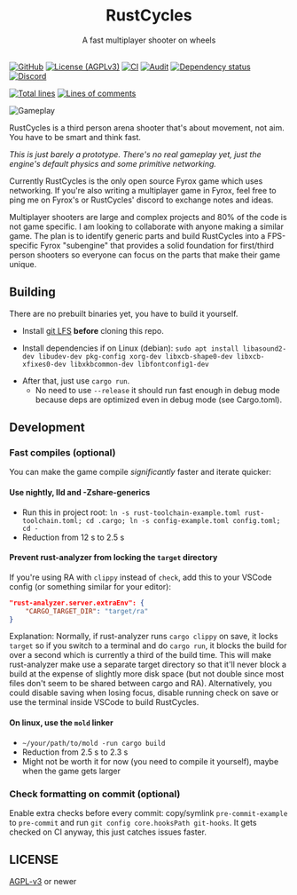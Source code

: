 <div align="center">
    <h1>RustCycles</h1>
    A fast multiplayer shooter on wheels
</div>
<br />

[![GitHub](https://img.shields.io/badge/github-rustcycles/rustcycles-8da0cb?logo=github)](https://github.com/rustcycles/rustcycles)
[![License (AGPLv3)](https://img.shields.io/github/license/rustcycles/rustcycles)](https://github.com/rustcycles/rustcycles/blob/master/LICENSE)
[![CI](https://github.com/rustcycles/rustcycles/workflows/CI/badge.svg)](https://github.com/rustcycles/rustcycles/actions)
[![Audit](https://github.com/rustcycles/rustcycles/workflows/audit/badge.svg)](https://rustsec.org/)
[![Dependency status](https://deps.rs/repo/github/rustcycles/rustcycles/status.svg)](https://deps.rs/repo/github/rustcycles/rustcycles)
[![Discord](https://img.shields.io/badge/-Discord-7389d8?logo=discord&label=&logoColor=ffffff&labelColor=6A7EC2)](https://discord.gg/cXU5HzDXM5)
<!-- These keep getting broken and then they show 0 which looks bad, comment out when that happens. -->
[![Total lines](https://tokei.rs/b1/github/rustcycles/rustcycles)](https://github.com/rustcycles/rustcycles)
[![Lines of comments](https://tokei.rs/b1/github/rustcycles/rustcycles?category=comments)](https://github.com/rustcycles/rustcycles)

<!-- Note to my future OCD: The ideal image width for a github readme is ~838~ 830 pixels. Inspect in firefox and look at Box Model on the Layout tab (value confirmed in gimp). The recommended size for the social preview is higher, likely best to use a different image. -->
<!-- Check https://github.com/topics/tron to make sure it doesn't look blurry. -->
![Gameplay](media/screenshot.png)

RustCycles is a third person arena shooter that's about movement, not aim. You have to be smart and think fast.

_This is just barely a prototype. There's no real gameplay yet, just the engine's default physics and some primitive networking._

Currently RustCycles is the only open source Fyrox game which uses networking. If you're also writing a multiplayer game in Fyrox, feel free to ping me on Fyrox's or RustCycles' discord to exchange notes and ideas.

Multiplayer shooters are large and complex projects and 80% of the code is not game specific. I am looking to collaborate with anyone making a similar game. The plan is to identify generic parts and build RustCycles into a FPS-specific Fyrox "subengine" that provides a solid foundation for first/third person shooters so everyone can focus on the parts that make their game unique.

## Building

There are no prebuilt binaries yet, you have to build it yourself.

- Install [git LFS](https://git-lfs.github.com/) **before** cloning this repo.

- Install dependencies if on Linux (debian): `sudo apt install libasound2-dev libudev-dev pkg-config xorg-dev libxcb-shape0-dev libxcb-xfixes0-dev libxkbcommon-dev libfontconfig1-dev`
<!-- libfontconfig1-dev is not needed on CI for some reason but I couldn't compile without it on Kubuntu 22.04 -->

- After that, just use `cargo run`.
  - No need to use `--release` it should run fast enough in debug mode because deps are optimized even in debug mode (see Cargo.toml).

## Development

### Fast compiles (optional)

You can make the game compile _significantly_ faster and iterate quicker:

#### Use nightly, lld and -Zshare-generics

- Run this in project root: `ln -s rust-toolchain-example.toml rust-toolchain.toml; cd .cargo; ln -s config-example.toml config.toml; cd -`
- Reduction from 12 s to 2.5 s

#### Prevent rust-analyzer from locking the `target` directory

If you're using RA with `clippy` instead of `check`, add this to your VSCode config (or something similar for your editor):

```json
"rust-analyzer.server.extraEnv": {
    "CARGO_TARGET_DIR": "target/ra"
}
```

Explanation: Normally, if rust-analyzer runs `cargo clippy` on save, it locks `target` so if you switch to a terminal and do `cargo run`, it blocks the build for over a second which is currently a third of the build time. This will make rust-analyzer make use a separate target directory so that it'll never block a build at the expense of slightly more disk space (but not double since most files don't seem to be shared between cargo and RA). Alternatively, you could disable saving when losing focus, disable running check on save or use the terminal inside VSCode to build RustCycles.

#### On linux, use the `mold` linker

- `~/your/path/to/mold -run cargo build`
- Reduction from 2.5 s to 2.3 s
- Might not be worth it for now (you need to compile it yourself), maybe when the game gets larger

### Check formatting on commit (optional)

Enable extra checks before every commit: copy/symlink `pre-commit-example` to `pre-commit` and run `git config core.hooksPath git-hooks`. It gets checked on CI anyway, this just catches issues faster.

## LICENSE

[AGPL-v3](LICENSE) or newer
